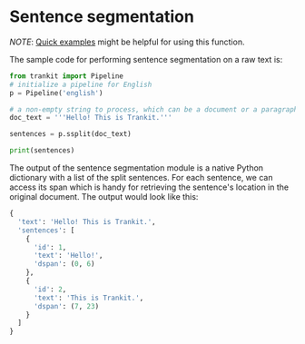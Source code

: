 # Sentence segmentation

*NOTE*: [Quick examples](overview.md) might be helpful for using this function.

The sample code for performing sentence segmentation on a raw text is:
```python
from trankit import Pipeline
# initialize a pipeline for English
p = Pipeline('english')

# a non-empty string to process, which can be a document or a paragraph with multiple sentences
doc_text = '''Hello! This is Trankit.'''

sentences = p.ssplit(doc_text)

print(sentences)
```
The output of the sentence segmentation module is a native Python dictionary with a list of the split sentences. For each sentence, we can access its span which is handy for retrieving the sentence's location in the original document. The output would look like this:
```python
{
  'text': 'Hello! This is Trankit.',
  'sentences': [
    {
      'id': 1,
      'text': 'Hello!',
      'dspan': (0, 6)
    },
    {
      'id': 2,
      'text': 'This is Trankit.',
      'dspan': (7, 23)
    }
  ]
}
```
